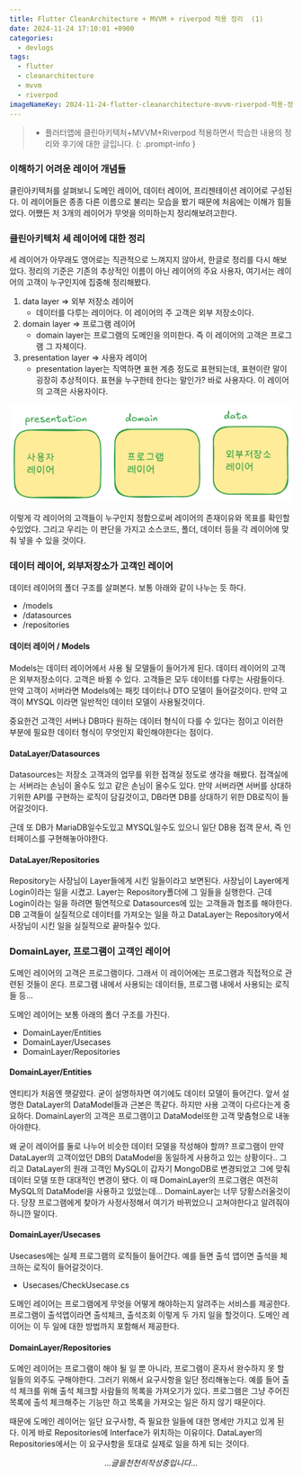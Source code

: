 ```yaml
---
title: Flutter CleanArchitecture + MVVM + riverpod 적용 정리  (1)
date: 2024-11-24 17:10:01 +0900
categories:
  - devlogs
tags:
  - flutter
  - cleanarchitecture
  - mvvm
  - riverpod
imageNameKey: 2024-11-24-flutter-cleanarchitecture-mvvm-riverpod-적용-정리-1
---
```

>- 플러터앱에 클린아키텍처+MVVM+Riverpod 적용하면서 학습한 내용의 정리와 후기에 대한 글입니다.
{: .prompt-info }

### 이해하기 어려운 레이어 개념들

클린아키텍처를 살펴보니 도메인 레이어, 데이터 레이어, 프리젠테이션 레이어로 구성된다. 이 레이어들은 종종 다른 이름으로 불리는 모습을 봤기 때문에 처음에는 이해가 힘들었다. 어쨌든 저 3개의 레이어가 무엇을 의미하는지 정리해보려고한다.



### 클린아키텍처 세 레이어에 대한 정리

세 레이어가 아무래도 영어로는 직관적으로 느껴지지 않아서, 한글로 정리를 다시 해보았다. 정리의 기준은 기존의 추상적인 이름이 아닌 레이어의 주요 사용자, 여기서는 레이어의 고객이 누구인지에 집중해 정리해봤다.

1. data layer  => 외부 저장소 레이어
	- 데이터를 다루는 레이어다. 이 레이어의 주 고객은 외부 저장소이다. 
2. domain layer => 프로그램 레이어
	- domain layer는 프로그램의 도메인을 의미한다. 즉 이 레이어의 고객은 프로그램 그 자체이다.
3. presentation layer => 사용자 레이어
	- presentation layer는 직역하면 표현 계층 정도로 표현되는데, 표현이란 말이 굉장히 추상적이다. 표현을 누구한테 한다는 말인가? 바로 사용자다. 이 레이어의 고객은 사용자이다.

![](media/attachments/2024-11-24-flutter-cleanarchitecture-mvvm-riverpod-적용-정리-1-20241124.png)

이렇게 각 레이어의 고객들이 누구인지 정함으로써 레이어의 존재이유와 목표를 확인할수있었다. 그리고 우리는 이 판단을 가지고 소스코드, 폴더, 데이터 등을 각 레이어에 맞춰 넣을 수 있을 것이다.


### 데이터 레이어, 외부저장소가 고객인 레이어

데이터 레이어의 폴더 구조를 살펴본다. 보통 아래와 같이 나누는 듯 하다.

- /models
- /datasources
- /repositories

#### 데이터 레이어 / Models

Models는 데이터 레이어에서 사용 될 모델들이 들어가게 된다. 데이터 레이어의 고객은 외부저장소이다. 고객은 바뀔 수 있다. 고객들은 모두 데이터를 다루는 사람들이다. 만약 고객이 서버라면 Models에는 패킷 데이터나 DTO 모델이 들어갈것이다. 만약 고객이 MYSQL 이라면 일반적인 데이터 모델이 사용될것이다.

중요한건 고객인 서버나 DB마다 원하는 데이터 형식이 다를 수 있다는 점이고 이러한 부분에 필요한 데이터 형식이 무엇인지 확인해야한다는 점이다.


#### DataLayer/Datasources

Datasources는 저장소 고객과의 업무를 위한 접객실 정도로 생각을 해봤다. 접객실에는 서버라는 손님이 올수도 있고  같은 손님이 올수도 있다. 만약 서버라면 서버를 상대하기위한 API를 구현하는 로직이 담길것이고, DB라면 DB를 상대하기 위한 DB로직이 들어갈것이다.

근데 또 DB가 MariaDB일수도있고  MYSQL일수도 있으니 일단 DB용 접객 문서, 즉 인터페이스를 구현해놓아야한다.


#### DataLayer/Repositories

Repository는 사장님이 Layer들에게 시킨 일들이라고 보면된다. 사장님이 Layer에게 Login이라는 일을 시켰고. Layer는 Repository폴더에 그 일들을 실행한다. 근데 Login이라는 일을 하려면 필연적으로 Datasources에 있는 고객들과 협조를 해야한다. DB 고객들이 실질적으로 데이터를 가져오는 일을 하고 DataLayer는 Repository에서 사장님이 시킨 일을 실질적으로 끝마칠수 있다.


### DomainLayer, 프로그램이 고객인 레이어

도메인 레이어의 고객은 프로그램이다. 그래서 이 레이어에는 프로그램과 직접적으로 관련된 것들이 온다. 프로그램 내에서 사용되는 데이터들, 프로그램 내에서 사용되는 로직들 등...

도메인 레이어는 보통 아래의 폴더 구조를 가진다.

- DomainLayer/Entities
- DomainLayer/Usecases
- DomainLayer/Repositories

#### DomainLayer/Entities

엔티티가 처음엔 햇갈렸다. 굳이 설명하자면 여기에도 데이터 모델이 들어간다. 앞서 설명한 DataLayer의 DataModel들과 근본은 똑같다. 하지만 사용 고객이 다르다는게 중요하다. DomainLayer의 고객은 프로그램이고 DataModel또한 고객 맞춤형으로 내놓아야햔다.

왜 굳이 레이어를 둘로 나누어 비슷한 데이터 모델을 작성해야 할까? 프로그램이 만약 DataLayer의 고객이었던 DB의 DataModel을 동일하게 사용하고 있는 상황이다.. 그리고 DataLayer의 원래 고객인 MySQL이 갑자기 MongoDB로 변경되었고 그에 맞춰 데이터 모델 또한 대대적인 변경이 됐다. 이 때 DomainLayer의 프로그램은 여전히 MySQL의 DataModel을 사용하고 있었는데... DomainLayer는 너무 당황스러울것이다. 당장 프로그램에게 찾아가 사정사정해서 여기가 바뀌었으니 고쳐야한다고 알려줘야하니깐 말이다. 

#### DomainLayer/Usecases

Usecases에는 실제 프로그램의 로직들이 들어간다. 예를 들면 출석 앱이면 출석을 체크하는 로직이 들어갈것이다. 

- Usecases/CheckUsecase.cs

도메인 레이어는 프로그램에게 무엇을 어떻게 해야하는지 알려주는 서비스를 제공한다. 프로그램이 출석앱이라면 출석체크, 출석조회 이렇게 두 가지 일을 할것이다. 도메인 레이어는 이 두 일에 대한 방법까지 포함해서 제공한다.


#### DomainLayer/Repositories

도메인 레이어는 프로그램이 해야 될 일 뿐 아니라, 프로그램이 혼자서 완수하지 못 할 일들의 외주도 구해야한다. 그러기 위해서 요구사항을 일단 정리해놓는다. 예를 들어 출석 체크를 위해 출석 체크할 사람들의 목록을 가져오기가 있다. 프로그램은 그냥 주어진 목록에 출석 체크해주는 기능만 하고 목록을 가져오는 일은 하지 않기 때문이다.

때문에 도메인 레이어는 일단 요구사항, 즉 필요한 일들에 대한 명세만 가지고 있게 된다. 이게 바로 Repositories에 Interface가 위치하는 이유이다. DataLayer의 Repositories에서는 이 요구사항을 토대로 실제로 일을 하게 되는 것이다.


$$
... 글을 천천히 작성 중입니다 ...
$$

